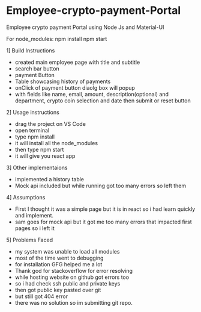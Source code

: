 # Employee-crypto-payment-Portal
Employee crypto payment Portal using Node Js and Material-UI

For node_modules:
npm install
npm start


1]  Build Instructions
* created main employee page with title and subtitle
* search bar button
* payment Button
* Table showcasing history of payments
* onClick of payment button diaolg box will popup
* with fields like name, email, amount, description(optional) and department, crypto coin selection and date then submit or reset button

2]  Usage instructions
* drag the project on VS Code
* open terminal
* type npm install 
* it will install all the node_modules 
* then type npm start
* it will give you react app

3] Other implementaions
* implemented a history table
* Mock api included but while running got too many errors so left them 

4] Assumptions 
* First I thought it was a simple page but it is in react so i had learn quickly and implement.
* sam goes for mock api but it got me too many errors that impacted first pages so i left it

5] Problems Faced
* my system was unable to load all modules 
* most of the time went to debugging
* for installation GFG helped me a lot 
* Thank god for stackoverflow for error resolving
* while hosting website on github got errors too
* so i had check ssh public and private keys
* then got public key pasted over git
* but still got 404 error
* there was no solution so im submitting git repo.
